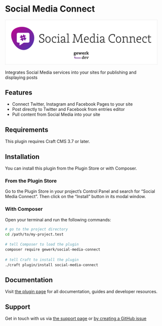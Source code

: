 # Social Media Connect

![Social Media Connect](resources/banner.svg)

Integrates Social Media services into your sites for publishing and displaying posts

## Features

* Connect Twitter, Instagram and Facebook Pages to your site
* Post directly to Twitter and Facebook from entries editor
* Pull content from Social Media into your site

## Requirements

This plugin requires Craft CMS 3.7 or later.

## Installation

You can install this plugin from the Plugin Store or with Composer.

### From the Plugin Store

Go to the Plugin Store in your project’s Control Panel and search for “Social Media Connect”. Then click on the “Install” button in its modal window.

### With Composer

Open your terminal and run the following commands:

```bash
# go to the project directory
cd /path/to/my-project.test

# tell Composer to load the plugin
composer require gewerk/social-media-connect

# tell Craft to install the plugin
./craft plugin/install social-media-connect
```

## Documentation

Visit [the plugin page](https://gewerk.dev/plugins/social-media-connect) for all documentation, guides and developer resources.

## Support

Get in touch with us via [the support page](https://gewerk.dev/support) or [by creating a GitHub issue](https://github.com/gewerk/social-media-connect/issues)
